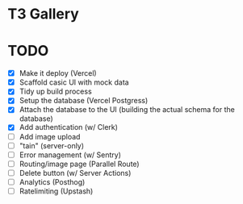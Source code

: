 # T3 Gallery

# TODO

- [x] Make it deploy (Vercel)
- [x] Scaffold casic UI with mock data
- [x] Tidy up build process
- [x] Setup the database (Vercel Postgress)
- [x] Attach the database to the UI (building the actual schema for the database)
- [x] Add authentication (w/ Clerk)
- [ ] Add image upload
- [ ] "tain" (server-only)
- [ ] Error management (w/ Sentry)
- [ ] Routing/image page (Parallel Route)
- [ ] Delete button (w/ Server Actions)
- [ ] Analytics (Posthog)
- [ ] Ratelimiting (Upstash)
